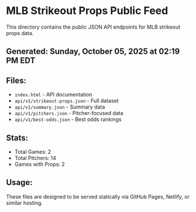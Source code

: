 # MLB Strikeout Props Public Feed

This directory contains the public JSON API endpoints for MLB strikeout props data.

## Generated: Sunday, October 05, 2025 at 02:19 PM EDT

## Files:
- `index.html` - API documentation
- `api/v1/strikeout-props.json` - Full dataset
- `api/v1/summary.json` - Summary data
- `api/v1/pitchers.json` - Pitcher-focused data  
- `api/v1/best-odds.json` - Best odds rankings

## Stats:
- Total Games: 2
- Total Pitchers: 14
- Games with Props: 2

## Usage:
These files are designed to be served statically via GitHub Pages, Netlify, or similar hosting.

